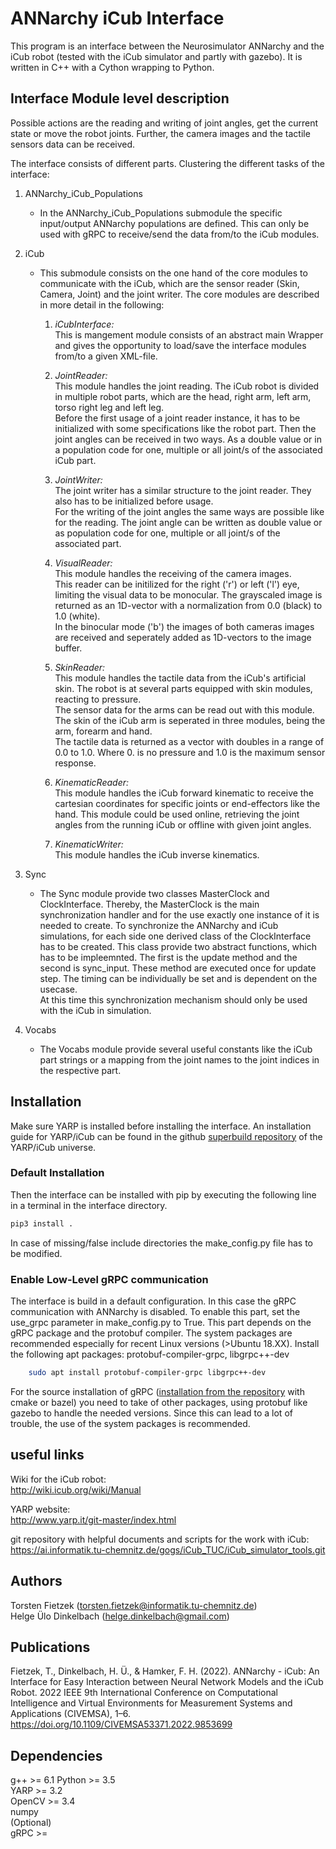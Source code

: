 # ANNarchy iCub Interface
This program is an interface between the Neurosimulator ANNarchy and the iCub robot (tested with the iCub simulator and partly with gazebo). It is written in C++ with a Cython wrapping to Python.


## Interface Module level description
Possible actions are the reading and writing of joint angles, get the current state or move the robot joints. Further, the camera images and the tactile sensors data can be received.

The interface consists of different parts. Clustering the different tasks of the interface:

1. ANNarchy_iCub_Populations
    - In the ANNarchy_iCub_Populations submodule the specific input/output ANNarchy populations are defined. This can only be used with gRPC to receive/send the data from/to the iCub modules.

2. iCub
    - This submodule consists on the one hand of the core modules to communicate with the iCub, which are the sensor reader (Skin, Camera, Joint) and the joint writer. The core modules are described in more detail in the following:

        1. *iCubInterface:*<br>
            This is mangement module consists of an abstract main Wrapper and gives the opportunity to load/save the interface modules from/to a given XML-file. 

        2. *JointReader:*<br>
            This module handles the joint reading. The iCub robot is divided in multiple robot parts, which are the head, right arm, left arm, torso right leg and left leg.<br>
            Before the first usage of a joint reader instance, it has to be initialized with some specifications like the robot part. Then the joint angles can be received in two ways. As a double value or in a population code for one, multiple or all joint/s of the associated iCub part.

        3. *JointWriter:*<br>
            The joint writer has a similar structure to the joint reader. They also has to be initialized before usage.<br>
            For the writing of the joint angles the same ways are possible like for the reading. The joint angle can be written as double value or as population code for one, multiple or all joint/s of the associated part.

        4. *VisualReader:*<br>
            This module handles the receiving of the camera images.<br>
            This reader can be initilized for the right ('r') or left ('l') eye, limiting the visual data to be monocular. The grayscaled image is returned as an 1D-vector with a normalization from 0.0 (black) to 1.0 (white).<br>
            In the binocular mode ('b') the images of both cameras images are received and seperately added as 1D-vectors to the image buffer.

        5. *SkinReader:*<br>
            This module handles the tactile data from the iCub's artificial skin. The robot is at several parts equipped with skin modules, reacting to pressure.<br>
            The sensor data for the arms can be read out with this module. The skin of the iCub arm is seperated in three modules, being the arm, forearm and hand.<br>
            The tactile data is returned as a vector with doubles in a range of 0.0 to 1.0. Where 0. is no pressure and 1.0 is the maximum sensor response.

        6. *KinematicReader:*<br>
            This module handles the iCub forward kinematic to receive the cartesian coordinates for specific joints or end-effectors like the hand. This module could be used online, retrieving the joint angles from the running iCub or offline with given joint angles.

        7. *KinematicWriter:*<br>
            This module handles the iCub inverse kinematics.

3. Sync
    - The Sync module provide two classes MasterClock and ClockInterface. Thereby, the MasterClock is the main synchronization handler and for the use exactly one instance of it is needed to create. To synchronize the ANNarchy and iCub simulations, for each side one derived class of the ClockInterface has to be created. This class provide two abstract functions, which has to be impleemnted. The first is the update method and the second is sync_input. These method are executed once for update step. The timing can be individually be set and is dependent on the usecase.<br>
    At this time this synchronization mechanism should only be used with the iCub in simulation.

4. Vocabs
    - The Vocabs module provide several useful constants like the iCub part strings or a mapping from the joint names to the joint indices in the respective part.


## Installation
Make sure YARP is installed before installing the interface. An installation guide for YARP/iCub can be found in the github [superbuild repository](https://github.com/robotology/robotology-superbuild) of the YARP/iCub universe.

### Default Installation
Then the interface can be installed with pip by executing the following line in a terminal in the interface directory.

```bash
pip3 install .
```

In case of missing/false include directories the make_config.py file has to be modified.<br>

### Enable Low-Level gRPC communication
The interface is build in a default configuration. In this case the gRPC communication with ANNarchy is disabled. To enable this part, set the use_grpc parameter in make_config.py to True. This part depends on the gRPC package and the protobuf compiler.
The system packages are recommended especially for recent Linux versions (>Ubuntu 18.XX). Install the following apt packages: protobuf-compiler-grpc, libgrpc++-dev
```bash
    sudo apt install protobuf-compiler-grpc libgrpc++-dev
```
For the source installation of gRPC ([installation from the repository](https://grpc.io/docs/languages/cpp/quickstart/#install-grpc) with cmake or bazel) you need to take of other packages, using protobuf like gazebo to handle the needed versions. Since this can lead to a lot of trouble, the use of the system packages is recommended.


## useful links
Wiki for the iCub robot:<br>
<http://wiki.icub.org/wiki/Manual>

YARP website:<br>
<http://www.yarp.it/git-master/index.html>

git repository with helpful documents and scripts for the work with iCub:<br>
<https://ai.informatik.tu-chemnitz.de/gogs/iCub_TUC/iCub_simulator_tools.git>


## Authors
Torsten Fietzek (<torsten.fietzek@informatik.tu-chemnitz.de>)<br>
Helge Ülo Dinkelbach (<helge.dinkelbach@gmail.com>)<br>


## Publications
Fietzek, T., Dinkelbach, H. Ü., & Hamker, F. H. (2022). ANNarchy - iCub: An Interface for Easy Interaction between Neural Network Models and the iCub Robot. 2022 IEEE 9th International Conference on Computational Intelligence and Virtual Environments for Measurement Systems and Applications (CIVEMSA), 1–6. <https://doi.org/10.1109/CIVEMSA53371.2022.9853699>


## Dependencies
g++     >= 6.1
Python  >= 3.5<br>
YARP    >= 3.2<br>
OpenCV  >= 3.4<br>
numpy  <br>
(Optional) <br>
gRPC >= <br>
